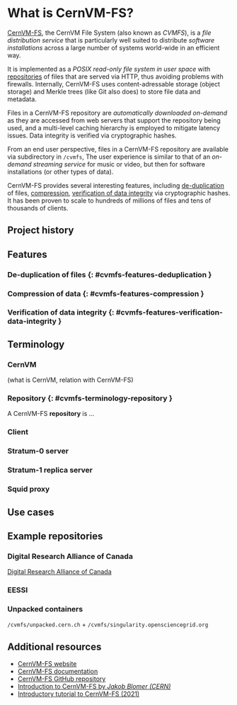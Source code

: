 # What is CernVM-FS?

[CernVM-FS](https://cernvm.cern.ch/fs/), the CernVM File System (also known as *CVMFS*),
is a *file distribution service* that is particularly well suited to distribute *software installations*
across a large number of systems world-wide in an efficient way.

It is implemented as a *POSIX read-only file system in user space* with [repositories](cvmfs-terminology-repository)
of files that are served via HTTP, thus avoiding problems with firewalls.
Internally, CernVM-FS uses content-adressable storage (object storage) and Merkle trees (like Git also does) to store file data and metadata.

Files in a CernVM-FS repository are *automatically downloaded on-demand* as they are accessed from web servers
that support the repository being used, and a multi-level caching hierarchy is employed to mitigate
latency issues.
Data integrity is verified via cryptographic hashes.

From an end user perspective, files in a CernVM-FS repository are available via subdirectory in `/cvmfs`,
The user experience is similar to that of an *on-demand streaming service* for music or video,
but then for software installations (or other types of data).

CernVM-FS provides several interesting features, including
[de-duplication](cvmfs-features-deduplication) of files,
[compression](cvmfs-features-compression),
[verification of data integrity](cvmfs-features-verification-data-integrity) via cryptographic hashes.
It has been proven to scale to hundreds of millions of files and tens of thousands of clients.

## Project history

## Features

### De-duplication of files {: #cvmfs-features-deduplication }

### Compression of data {: #cvmfs-features-compression }

### Verification of data integrity {: #cvmfs-features-verification-data-integrity }

## Terminology

### CernVM

(what is CernVM, relation with CernVM-FS)

### Repository {: #cvmfs-terminology-repository }

A CernVM-FS **repository** is ...

### Client

### Stratum-0 server

### Stratum-1 replica server

### Squid proxy

## Use cases

## Example repositories

### Digital Research Alliance of Canada

[Digital Research Alliance of Canada](https://alliancecan.ca/en/about/alliance)

### EESSI

### Unpacked containers

`/cvmfs/unpacked.cern.ch` + `/cvmfs/singularity.opensciencegrid.org`

## Additional resources

* [CernVM-FS website](https://cernvm.cern.ch/fs)
* [CernVM-FS documentation](https://cvmfs.readthedocs.io)
* [CernVM-FS GitHub repository](https://github.com/cvmfs/cvmfs)
* [Introduction to CernVM-FS by *Jakob Blomer (CERN)*](https://easybuild.io/eum21/#cvmfs-talk)
* [Introductory tutorial to CernVM-FS (2021)](https://cvmfs-contrib.github.io/cvmfs-tutorial-2021)
